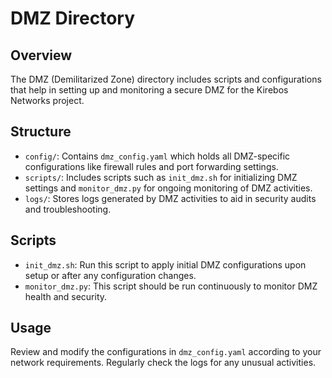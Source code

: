 # DMZ Directory

## Overview
The DMZ (Demilitarized Zone) directory includes scripts and configurations that help in setting up and monitoring a secure DMZ for the Kirebos Networks project.

## Structure
- `config/`: Contains `dmz_config.yaml` which holds all DMZ-specific configurations like firewall rules and port forwarding settings.
- `scripts/`: Includes scripts such as `init_dmz.sh` for initializing DMZ settings and `monitor_dmz.py` for ongoing monitoring of DMZ activities.
- `logs/`: Stores logs generated by DMZ activities to aid in security audits and troubleshooting.

## Scripts
- `init_dmz.sh`: Run this script to apply initial DMZ configurations upon setup or after any configuration changes.
- `monitor_dmz.py`: This script should be run continuously to monitor DMZ health and security.

## Usage
Review and modify the configurations in `dmz_config.yaml` according to your network requirements. Regularly check the logs for any unusual activities.
